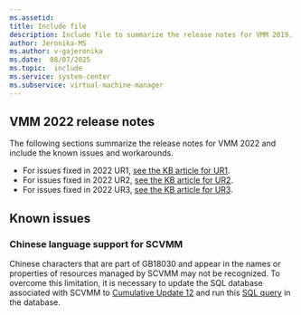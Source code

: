 ```yaml
---
ms.assetid: 
title: Include file
description: Include file to summarize the release notes for VMM 2019.
author: Jeronika-MS
ms.author: v-gajeronika
ms.date:  08/07/2025
ms.topic:  include
ms.service: system-center
ms.subservice: virtual-machine-manager
---
```


## VMM 2022 release notes

The following sections summarize the release notes for VMM 2022 and include the known issues and workarounds.

- For issues fixed in 2022 UR1, [see the KB article for UR1](https://support.microsoft.com/kb/5019202).
- For issues fixed in 2022 UR2, [see the KB article for UR2](https://support.microsoft.com/kb/5032369).
- For issues fixed in 2022 UR3, [see the KB article for UR3](https://support.microsoft.com/kb/5055459).

## Known issues

### Chinese language support for SCVMM

Chinese characters that are part of GB18030 and appear in the names or properties of resources managed by SCVMM may not be recognized. To overcome this limitation, it is necessary to update the SQL database associated with SCVMM to [Cumulative Update 12](/troubleshoot/sql/releases/sqlserver-2022/cumulativeupdate12) and run this [SQL query](https://download.microsoft.com/download/aceff22d-08dc-44be-be76-24ff634fc405/GBIssueFixSQLQuery_new.sql) in the database.
